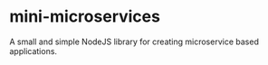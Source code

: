 # mini-microservices
A small and simple NodeJS library for creating microservice based applications.
